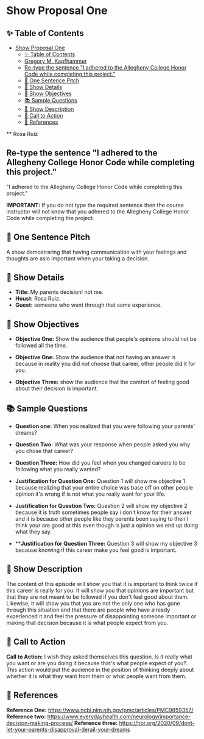 # Show Proposal One

## ✨ Table of Contents

<!---toc start-->

* [Show Proposal One](#show-proposal-one)
  * [✨ Table of Contents](#-table-of-contents)
  * [Gregory M. Kapfhammer](#gregory-m-kapfhammer)
  * [Re-type the sentence "I adhered to the Allegheny College Honor Code while completing this project."](#re-type-the-sentence-i-adhered-to-the-allegheny-college-honor-code-while-completing-this-project)
  * [🏁 One Sentence Pitch](#-one-sentence-pitch)
  * [🔬 Show Details](#-show-details)
  * [📝 Show Objectives](#-show-objectives)
  * [📚 Sample Questions](#-sample-questions)
  * [🎉 Show Description](#-show-description)
  * [📢 Call to Action](#-call-to-action)
  * [🦜 References](#-references)

<!---toc end-->

 ** Rosa Ruiz

## Re-type the sentence "I adhered to the Allegheny College Honor Code while completing this project."

"I adhered to the Allegheny College Honor Code while completing this project."

**IMPORTANT:** If you do not type the required sentence then the course
instructor will not know that you adhered to the Allegheny College Honor Code
while completing the project.

## 🏁 One Sentence Pitch

A show demostraring that having communication with your feelings and thoughts are aslo important when your taking a decision.

## 🔬 Show Details

- **Title:** My parents decision! not me.
- **Houst:** Rosa Ruiz.
- **Guest:** someone who went through that same experience.

## 📝 Show Objectives

- **Objective One:** Show the audience that people's opinions should not be followed all the time.
  
- **Objective One:** Show the audience that not having an answer is because in reality you did not choose that career, other people did it for you.
  
- **Objective Three:** show the audience that the comfort of feeling good about their decision is important.

## 📚 Sample Questions

- **Question one:** When you realized that you were following your parents' dreams?
  
- **Question Two:** What was your response when people asked you why you chose that career?
  
- **Question Three:** How did you feel when you changed careers to be following what you really wanted?

- **Justification for Question One:** Question 1 will show me objective 1 because realizing that your entire choice was base off on other people opinion it's wrong if is not what you really want for your life.
  
- **Justification for Question Two:** Question 2 will show  my objective 2 because it is truth sometimes people say i don't know for their answer and it is because other people like they parents been saying to then I think your are good at this even though is just a opinion we end up doing what they say.
  
- ****Justification for Question Three:** Question 3 will show my objective 3 because knowing if this career make you feel good is important.

## 🎉 Show Description

The content of this episode will show you that it is important to think twice if this career is really for you. It will show you that opinions are important but that they are not meant to be followed if you don't feel good about them. Likewise, it will show you that you are not the only one who has gone through this situation and that there are people who have already experienced it and feel the pressure of disappointing someone important or making that decision because it is what people expect from you.


## 📢 Call to Action

**Call to Action:** I wish they asked themselves this question. Is it really what you want or are you doing it because that's what people expect of you?. This action would put the audience in the position of thinking deeply about whether it is what they want from them or what people want from them.

## 🦜 References

**Reference One:** https://www.ncbi.nlm.nih.gov/pmc/articles/PMC9859357/
**Reference two:** https://www.everydayhealth.com/neurology/importance-decision-making-process/
**Reference three:** https://hbr.org/2020/09/dont-let-your-parents-disapproval-derail-your-dreams

